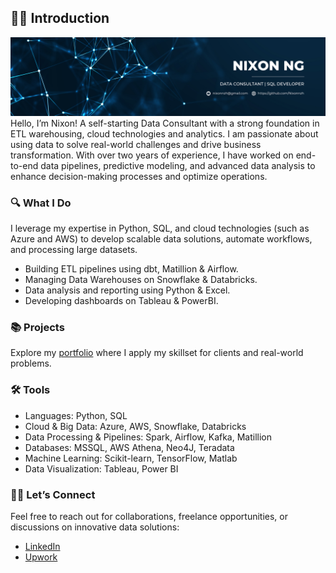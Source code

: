 ## 🙋‍♂️ Introduction

<!--
**Nixonnzh/Nixonnzh** is a ✨ _special_ ✨ repository because its `README.md` (this file) appears on your GitHub profile.

Here are some ideas to get you started:

- 🔭 I’m currently working on ...
- 🌱 I’m currently learning ...
- 👯 I’m looking to collaborate on ...
- 🤔 I’m looking for help with ...
- 💬 Ask me about ...
- 📫 How to reach me: ...
- 😄 Pronouns: ...
- ⚡ Fun fact: ...
-->
![alt text](https://github.com/Nixonnzh/Nixonnzh/blob/main/Blue%20and%20White%20Simple%20Designer%20LinkedIn%20Banner%20(1).png)
Hello, I’m Nixon! A self-starting Data Consultant with a strong foundation in ETL warehousing, cloud technologies and analytics. I am passionate about using data to solve real-world challenges and drive business transformation. With over two years of experience, I have worked on end-to-end data pipelines, predictive modeling, and advanced data analysis to enhance decision-making processes and optimize operations.

### 🔍 What I Do
I leverage my expertise in Python, SQL, and cloud technologies (such as Azure and AWS) to develop scalable data solutions, automate workflows, and processing large datasets.
* Building ETL pipelines using dbt, Matillion & Airflow.
* Managing Data Warehouses on Snowflake & Databricks.
* Data analysis and reporting using Python & Excel.
* Developing dashboards on Tableau & PowerBI.

### 📚 Projects
Explore my [portfolio](https://github.com/Nixonnzh/Portfolio-Guide) where I apply my skillset for clients and real-world problems.

### 🛠️ Tools
* Languages: Python, SQL
* Cloud & Big Data: Azure, AWS, Snowflake, Databricks
* Data Processing & Pipelines: Spark, Airflow, Kafka, Matillion
* Databases: MSSQL, AWS Athena, Neo4J, Teradata
* Machine Learning: Scikit-learn, TensorFlow, Matlab
* Data Visualization: Tableau, Power BI

### 👋🏻 Let’s Connect
Feel free to reach out for collaborations, freelance opportunities, or discussions on innovative data solutions:
* [LinkedIn](https://www.linkedin.com/in/nixonnzh/)
* [Upwork](https://www.upwork.com/freelancers/~01071cf8535bd53880)
